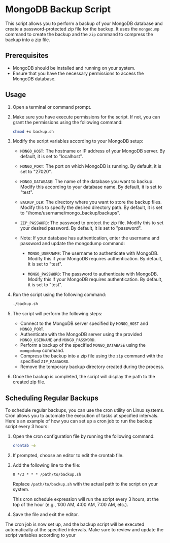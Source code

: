 # MongoDB Backup Script

This script allows you to perform a backup of your MongoDB database and create a password-protected zip file for the backup. It uses the `mongodump` command to create the backup and the `zip` command to compress the backup into a zip file.

## Prerequisites

- MongoDB should be installed and running on your system.
- Ensure that you have the necessary permissions to access the MongoDB database.

## Usage

1. Open a terminal or command prompt.

2. Make sure you have execute permissions for the script. If not, you can grant the permissions using the following command:

   ```bash
   chmod +x backup.sh
   ```

3. Modify the script variables according to your MongoDB setup:

   - `MONGO_HOST`: The hostname or IP address of your MongoDB server. By default, it is set to "localhost".

   - `MONGO_PORT`: The port on which MongoDB is running. By default, it is set to "27020".

   - `MONGO_DATABASE`: The name of the database you want to backup. Modify this according to your database name. By default, it is set to "test".

   - `BACKUP_DIR`: The directory where you want to store the backup files. Modify this to specify the desired directory path. By default, it is set to "/home/username/mongo_backup/backups".

   - `ZIP_PASSWORD`: The password to protect the zip file. Modify this to set your desired password. By default, it is set to "password".

   - Note: If your database has authentication, enter the username and password
   and update the mongodump command:
      - `MONGO_USERNAME`: The username to authenticate with MongoDB. Modify this if your MongoDB requires authentication. By default, it is set to "test". 

      - `MONGO_PASSWORD`: The password to authenticate with MongoDB. Modify this if your MongoDB requires authentication. By default, it is set to "test".


4. Run the script using the following command:

   ```bash
   ./backup.sh
   ```

5. The script will perform the following steps:

   - Connect to the MongoDB server specified by `MONGO_HOST` and `MONGO_PORT`.
   - Authenticate with the MongoDB server using the provided `MONGO_USERNAME` and `MONGO_PASSWORD`.
   - Perform a backup of the specified `MONGO_DATABASE` using the `mongodump` command.
   - Compress the backup into a zip file using the `zip` command with the specified `ZIP_PASSWORD`.
   - Remove the temporary backup directory created during the process.

6. Once the backup is completed, the script will display the path to the created zip file.

## Scheduling Regular Backups

To schedule regular backups, you can use the cron utility on Linux systems. Cron allows you to automate the execution of tasks at specified intervals. Here's an example of how you can set up a cron job to run the backup script every 3 hours:

1. Open the cron configuration file by running the following command:

   ```bash
   crontab -e
   ```

2. If prompted, choose an editor to edit the crontab file.

3. Add the following line to the file:

   ```
   0 */3 * * * /path/to/backup.sh
   ```

   Replace `/path/to/backup.sh` with the actual path to the script on your system.

   This cron schedule expression will run the script every 3 hours, at the top of the hour (e.g., 1:00 AM, 4:00 AM, 7:00 AM, etc.).

4. Save the file and exit the editor.

The cron job is now set up, and the backup script will be executed automatically at the specified intervals. Make sure to review and update the script variables according to your
